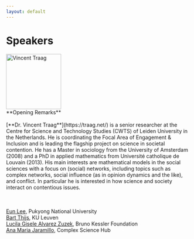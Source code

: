 ```yaml
---
layout: default
---
```


# Speakers


<div class='orgWrapper'>
  <img src="https://www.traag.net/wp/wp-content/uploads/2025/02/original.png" alt="Vincent Traag" width="150" />
<div class='bioWrapper'>
  **Opening Remarks**
<br/><br/>
[**Dr. Vincent Traag**](https://traag.net/) is a senior researcher at the Centre for Science and Technology Studies (CWTS) of Leiden University in the Netherlands. He is coordinating the Focal Area of Engagement & Inclusion and is leading the flagship project on science in societal contention. He has a Master in sociology from the University of Amsterdam (2008) and a PhD in applied mathematics from Université catholique de Louvain (2013). His main interests are mathematical models in the social sciences with a focus on (social) networks, including topics such as complex networks, social influence (as in opinion dynamics and the like), and conflict. In particular he is interested in how science and society interact on contentious issues.
</div>
</div>
<br/>
<br/>

[Eun Lee](https://scholar.google.com/citations?user=kXggWVUAAAAJ), Pukyong National University  
[Bart Thijs](https://www.kuleuven.be/wieiswie/en/person/00040232), KU Leuven  
[Lucila Gisele Alvarez Zuzek](https://scholar.google.com.ar/citations?user=CgrQ6asAAAAJ), Bruno Kessler Foundation  
[Ana Maria Jaramillo](https://scholar.google.com/citations?user=xSZwPHAAAAAJ&hl=en), Complex Science Hub

<!--
<div class='orgWrapper'>
  <img src="assets/images/jinhyuk_yun.jpg" alt="Jinhyuk Yun" width="150" />
<div class='bioWrapper'>
  **Title**: How COVID-19 impacted academia?
<br/><br/>
[**Dr. Jinhyuk Yun**](https://bluekura.github.io/) is an assistant professor at Soongsil University's School of AI Convergence. Before joining Soongsil University, he worked as a Senior Research Scientist at the Korea Institute of Science and Technology Information from 2016 to 2020 and as a Data Scientist at Naver Corporation in 2016. He received his Ph.D. in Physics from the Korea Advanced Institute of Science and Technology, where he holds a B.S. in Physics. He is fascinated by the structure and dynamics of human knowledge formation and identifies hidden patterns of human knowledge beneath the surface.
</div>
</div>
<br/>
<br/>

<div class='orgWrapper'>
  <img src="assets/images/gomez-zara-hs.jpg" alt="Diego Gómez-Zará" width="150" />
<div class='bioWrapper'>
  **Title**: How does team gender composition affect scientific disruption? 
<br/><br/>
[**Dr. Diego Gómez-Zará**](https://www.dgomezara.cl/) is an assistant professor in Computer Science at the University of Notre Dame. He received his Ph.D. in Technology and Social Behavior from Northwestern University. His research focuses on how social computational systems help people organize and collaborate. His work has been at the forefront of computational social science, human-computer interaction, and social network analysis.
</div>
</div>
<br/>
<br/>


<div class='orgWrapper'>
<img src="assets/images/Daniel Souza.jpg" alt="Daniel Souza" width="150" />
<div class='bioWrapper'>
  **Title**: The Emergence of the Economics of Science: Evidence from the WOEPS workshop (2007-2023)
<br/><br/>
[**Dr. Daniel Souza**](https://www.som.polimi.it/professor/de-souza-daniel-fernando/) is an Assistant Professor at the Polytechnic University of Milan. He holds a PhD in Economics from the University of Turin, where he previously worked as a postdoctoral researcher. His research lies broadly at the intersection of economics, science & technology studies, and science of science. His research agenda encompasses various themes such as university-industry collaboration, open science and the dynamics of scientific collaborations. Currently, he is exploring the role of universities within entrepreneurial ecosystems and the emergence of artificial intelligence as a possible general-purpose technology.
</div>
</div>
<br/>
<br/>

-->
